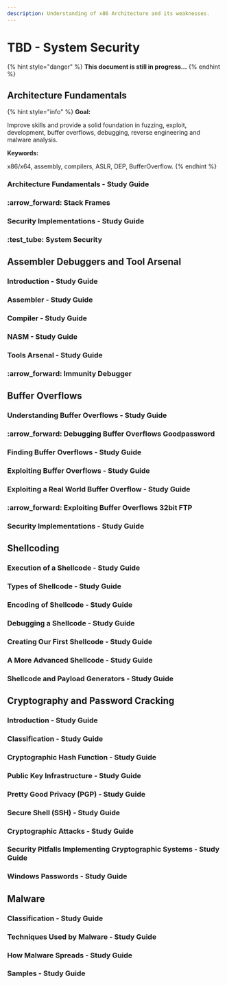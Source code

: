 ```yaml
---
description: Understanding of x86 Architecture and its weaknesses.
---
```


# TBD - System Security

{% hint style="danger" %}
**This document is still in progress...**&#x20;
{% endhint %}

## Architecture Fundamentals

{% hint style="info" %}
**Goal:**

Improve skills and provide a solid foundation in fuzzing, exploit, development, buffer overflows, debugging, reverse engineering and malware analysis.

**Keywords:**

x86/x64, assembly, compilers, ASLR, DEP, BufferOverflow.
{% endhint %}

### Architecture Fundamentals - Study Guide



### :arrow\_forward: Stack Frames

### Security Implementations - Study Guide

### :test\_tube: System Security

## Assembler Debuggers and Tool Arsenal

### Introduction - Study Guide

### Assembler - Study Guide

### Compiler - Study Guide

### NASM - Study Guide

### Tools Arsenal - Study Guide

### :arrow\_forward: Immunity Debugger

## Buffer Overflows

### Understanding Buffer Overflows - Study Guide

### :arrow\_forward: Debugging Buffer Overflows Goodpassword

### Finding Buffer Overflows - Study Guide

### Exploiting Buffer Overflows - Study Guide

### Exploiting a Real World Buffer Overflow - Study Guide

### :arrow\_forward: Exploiting Buffer Overflows 32bit FTP

### Security Implementations - Study Guide

## Shellcoding

### Execution of a Shellcode - Study Guide

### Types of Shellcode - Study Guide

### Encoding of Shellcode - Study Guide

### Debugging a Shellcode - Study Guide

### Creating Our First Shellcode - Study Guide

### A More Advanced Shellcode - Study Guide

### Shellcode and Payload Generators - Study Guide

## Cryptography and Password Cracking

### Introduction - Study Guide

### Classification - Study Guide

### Cryptographic Hash Function - Study Guide

### Public Key Infrastructure - Study Guide

### Pretty Good Privacy (PGP) - Study Guide

### Secure Shell (SSH) - Study Guide

### Cryptographic Attacks - Study Guide

### Security Pitfalls Implementing Cryptographic Systems - Study Guide

### Windows Passwords - Study Guide

## Malware

### Classification - Study Guide

### Techniques Used by Malware - Study Guide

### How Malware Spreads - Study Guide

### Samples - Study Guide
